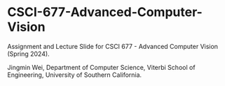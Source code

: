 # CSCI-677-Advanced-Computer-Vision

Assignment and Lecture Slide for CSCI 677 - Advanced Computer Vision (Spring 2024).

Jingmin Wei, Department of Computer Science, Viterbi School of Engineering, University of Southern California.
